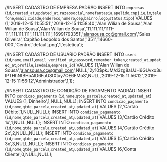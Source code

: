 //INSERT CADASTRO DE EMPRESA PADRÃO
INSERT INTO `empresas` (`id`,`created_at`,`updated_at`,`razaosocial`,`nomefantasia`,`apelido`,`cnpj`,`ie`,`im`,`telefone`,`email`,`cidade`,`endereco`,`numero`,`cep`,`bairro`,`logo`,`status`,`tipo`) VALUES (1,'2019-12-15 11:55:51','2019-12-15 11:58:40','Alan Wilian de Sousa','Alan Wilian de Sousa','Alan Wilian de Sousa','11.111.111/1111-11','111.111.111','111.111.111','16991793351','alansousa.cc@gmail.com','Sales Oliveira','Capitão Leopoldo dos Santos','351','14660-000','Centro','default.png',1,'estetica');

//INSERT CADASTRO DE USUÁRIO PADRÃO
INSERT INTO `users` (`id`,`name`,`email`,`email_verified_at`,`password`,`remember_token`,`created_at`,`updated_at`,`profile`,`isAdmin`,`empresa_id`) VALUES (1,'Alan Wilian de Sousa','alansousa.cc@gmail.com',NULL,'$2y$10$pkJM/d3zg8aUJH6GUvxo3uIPTHhNtBHoAlD6FuUStXtxy7OE6FMoS',NULL,'2019-12-15 11:56:12','2019-12-15 11:56:12','Administrador',1,1);

//INSERT CADASTRO DE CONDIÇÃO DE PAGAMENTO PADRÃO
INSERT INTO `condicao_pagamento` (`id`,`nome`,`qtde_parcela`,`created_at`,`updated_at`) VALUES (1,'Dinheiro',1,NULL,NULL);
INSERT INTO `condicao_pagamento` (`id`,`nome`,`qtde_parcela`,`created_at`,`updated_at`) VALUES (2,'Cartão Débito',1,NULL,NULL);
INSERT INTO `condicao_pagamento` (`id`,`nome`,`qtde_parcela`,`created_at`,`updated_at`) VALUES (3,'Cartão Crédito 1x',1,NULL,NULL);
INSERT INTO `condicao_pagamento` (`id`,`nome`,`qtde_parcela`,`created_at`,`updated_at`) VALUES (4,'Cartão Crédito 2x',2,NULL,NULL);
INSERT INTO `condicao_pagamento` (`id`,`nome`,`qtde_parcela`,`created_at`,`updated_at`) VALUES (5,'Cartão Crédito 3x',3,NULL,NULL);
INSERT INTO `condicao_pagamento` (`id`,`nome`,`qtde_parcela`,`created_at`,`updated_at`) VALUES (6,'Conta Cliente',0,NULL,NULL);
